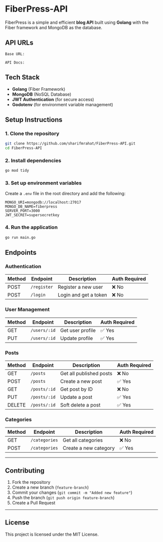 # FiberPress-API

FiberPress is a simple and efficient **blog API** built using **Golang** with the Fiber framework and MongoDB as the database.

## **API URLs**

```
Base URL:
```

```
API Docs:
```

## **Tech Stack**

- **Golang** (Fiber Framework)
- **MongoDB** (NoSQL Database)
- **JWT Authentication** (for secure access)
- **Godotenv** (for environment variable management)

## **Setup Instructions**

### **1. Clone the repository**

```sh
git clone https://github.com/sharifmrahat/FiberPress-API.git
cd FiberPress-API
```

### **2. Install dependencies**

```sh
go mod tidy
```

### **3. Set up environment variables**

Create a `.env` file in the root directory and add the following:

```
MONGO_URI=mongodb://localhost:27017
MONGO_DB_NAME=fiberpress
SERVER_PORT=3000
JWT_SECRET=supersecretkey
```

### **4. Run the application**

```sh
go run main.go
```

## **Endpoints**

### **Authentication**

| Method | Endpoint    | Description           | Auth Required |
| ------ | ----------- | --------------------- | ------------- |
| POST   | `/register` | Register a new user   | ❌ No         |
| POST   | `/login`    | Login and get a token | ❌ No         |

### **User Management**

| Method | Endpoint     | Description      | Auth Required |
| ------ | ------------ | ---------------- | ------------- |
| GET    | `/users/:id` | Get user profile | ✅ Yes        |
| PUT    | `/users/:id` | Update profile   | ✅ Yes        |

### **Posts**

| Method | Endpoint     | Description             | Auth Required |
| ------ | ------------ | ----------------------- | ------------- |
| GET    | `/posts`     | Get all published posts | ❌ No         |
| POST   | `/posts`     | Create a new post       | ✅ Yes        |
| GET    | `/posts/:id` | Get post by ID          | ❌ No         |
| PUT    | `/posts/:id` | Update a post           | ✅ Yes        |
| DELETE | `/posts/:id` | Soft delete a post      | ✅ Yes        |

### **Categories**

| Method | Endpoint      | Description           | Auth Required |
| ------ | ------------- | --------------------- | ------------- |
| GET    | `/categories` | Get all categories    | ❌ No         |
| POST   | `/categories` | Create a new category | ✅ Yes        |

---

## **Contributing**

1. Fork the repository
2. Create a new branch (`feature-branch`)
3. Commit your changes (`git commit -m "Added new feature"`)
4. Push the branch (`git push origin feature-branch`)
5. Create a Pull Request

---

## **License**

This project is licensed under the MIT License.
